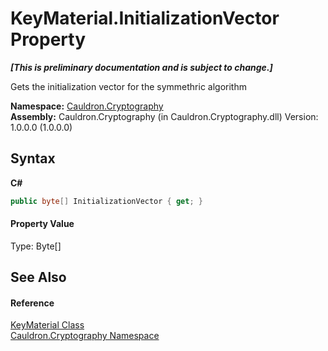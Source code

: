 # KeyMaterial.InitializationVector Property 
 _**\[This is preliminary documentation and is subject to change.\]**_

Gets the initialization vector for the symmethric algorithm

**Namespace:**&nbsp;<a href="N_Cauldron_Cryptography">Cauldron.Cryptography</a><br />**Assembly:**&nbsp;Cauldron.Cryptography (in Cauldron.Cryptography.dll) Version: 1.0.0.0 (1.0.0.0)

## Syntax

**C#**<br />
``` C#
public byte[] InitializationVector { get; }
```


#### Property Value
Type: Byte[]

## See Also


#### Reference
<a href="T_Cauldron_Cryptography_KeyMaterial">KeyMaterial Class</a><br /><a href="N_Cauldron_Cryptography">Cauldron.Cryptography Namespace</a><br />